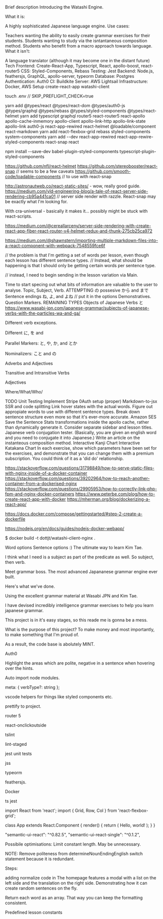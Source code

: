 Brief description
Introducing the Watashi Engine.

What it is:

A highly sophisticated Japanese language engine.
Use cases:

Teachers wanting the ability to easily create grammar exercises for their students.
Students wanting to study via the isntantaneous composition method.
Students who benefit from a macro approach towards language.
What it isn't:

A language translator (although it may become one in the distant future)
Tech
Frontend: Create-React-App, Typescript, React, apollo-boost, react-router5
CSS: Styled-Components, Rebass
Testing: Jest
Backend: Node.js, feathersjs, GraphQL, apollo-server, typeorm
Database: Postgres
Authentication: Auth0
CI: Buildkite
Server: AWS Lightsail
Infrastructure: Docker, AWS
Setup
create-react-app watashi-client

touch .env // SKIP_PREFLIGHT_CHECK=true

yarn add @types/react @types/react-dom @types/auth0-js @types/graphql @types/rebass @types/styled-components @types/react-helmet yarn add typescript graphql router5 react-router5 react-apollo apollo-cache-inmemory apollo-client apollo-link-http apollo-link-state apollo-link auth0-js react-app-rewired react-helmet @loadable/component react-markdown yarn add react-flexbox-grid rebass styled-components system-components yarn add --dev react-app-rewired react-app-rewire-styled-components react-snap react

npm install --save-dev babel-plugin-styled-components typescript-plugin-styled-components

https://github.com/nfl/react-helmet https://github.com/stereobooster/react-snap // seems to be a few caveats https://github.com/smooth-code/loadable-components // to use with react-snap

http://astronautweb.co/react-static-sites/ - wow, really good guide. https://medium.com/yld-engineering-blog/a-tale-of-react-server-side-rendering-cb95a441ca01 // server side render with razzle. React-snap may be exactly what I'm looking for.

With cra-universal - basically it makes it... possibly might be stuck with react-scripts.

https://medium.com/@cereallarceny/server-side-rendering-with-create-react-app-fiber-react-router-v4-helmet-redux-and-thunk-275cb25ca972

https://medium.com/@shawnstern/importing-multiple-markdown-files-into-a-react-component-with-webpack-7548559fce6f

// the problem is that I'm getting a set of words per lesson, even though each lesson has different sentence types. // Instead, what should be happening is that I should only be getting certain words per sentence type.

// instead, I need to begin sending in the lesson variation via Main.

Time to start specing out what bits of information are valuable to the user to analyse. Topic, Subject, Verb.
ATTEMPTING
の possesive
から and まで
Sentence endings ね, よ, and よね // put it in the options
Demonstratives.
Question Markers.
REMAINING TYPES
Objects of Japanese Verbs と https://www.wasabi-jpn.com/japanese-grammar/subjects-of-japanese-verbs-with-the-particles-wa-and-ga/

Different verb exceptions.

Different に, を and

Parallel Markers: と, や, か, and とか

Nominalizers: こと and の

Adverbs and Adjectives

Transitive and Intransitive Verbs

Adjectives

Where/What/Who/

TODO
Unit Testing
Implement Stripe
0Auth setup (proper)
Markdown-to-jsx
SSR and code splitting
Link hover states with the actual words.
Figure out appropiate words to use with different sentence types.
Break down sentence structure even more so that it's ever-more accurate.
Amazon SES
Save the Sentence Stats transformations inside the apollo cache, rather than dynamically generate it.
Consider separate sidebar and lesson titles.
Japanese verb conjugation tester. (Basically, you are given an english word and you need to conjugate it into Japanese.)
Write an article on the instanteous composition method.
Interactive Kanji Chart
Interactive Katakana Chart
In each exercise, show which parameters have been set for the exercises, and demonstrate that you can change them with a premium subscription.
You could think of it as a 'did do' relationship.

https://stackoverflow.com/questions/31798849/how-to-serve-static-files-with-nginx-inside-of-a-docker-container https://stackoverflow.com/questions/39202964/how-to-reach-another-container-from-a-dockerised-nginx https://stackoverflow.com/questions/29905953/how-to-correctly-link-php-fpm-and-nginx-docker-containers https://www.peterbe.com/plog/how-to-create-react-app-with-docker https://mherman.org/blog/dockerizing-a-react-app/

https://docs.docker.com/compose/gettingstarted/#step-2-create-a-dockerfile

https://nodejs.org/en/docs/guides/nodejs-docker-webapp/

$ docker build -t dottjt/watashi-client-nginx .

Word options
Sentence options :)
The ultimate way to learn Kim Tae.

I think what I need is a subject as part of the predicate as well. So subject, then verb.

Meet grammar boss. The most advanced Japananese grammar engine ever built.

Here's what we've done.

Using the excellent grammar material at Wasabi JPN and Kim Tae.

I have devised incredibly intelligence grammar exercises to help you learn japanese grammar.

This project is in it's easy stages, so this reade me is gonna be a mess.

What is the purpose of this project? To make money and most importantly, to make something that I'm proud of.

As a result, the code base is abolutely MINT.

Auth0

Highlight the areas which are polite, negative in a sentence when hovering over the hints.

Auto import node modules.

meta: { verbType?: string };

vscode helpers for things like styled components etc.

prettify to project.

router 5

react-onclickoutside

tslint

lint-staged

jest unit tests

jss

typeorm

feathersjs.

Docker

ts jest

import React from 'react'; import { Grid, Row, Col } from 'react-flexbox-grid';

class App extends React.Component { render() { return ( Hello, world! ); } }

"semantic-ui-react": "^0.82.5", "semantic-ui-react-single": "^0.1.2",

Possibile optimisations: Limit constant length. May be unnecessary.

NOTE: Remove politeness from determineNounEndingEnglish switch statement because it is redundant.

Steps:

adding normalize code in
The homepage features a modal with a list on the left side and the translation on the right side. Demonstrating how it can create random sentences on the fly.

Return each word as an array. That way you can keep the formatting consistent.

Predefined lesson constants